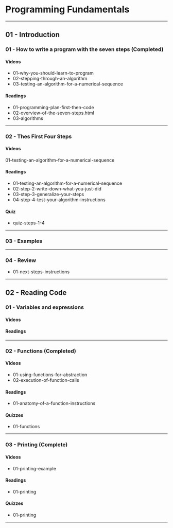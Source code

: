 # Programming Fundamentals

-------------------------------------------------------------------------------

## 01 - Introduction

### 01 - How to write a program with the seven steps (Completed)
#### Videos
- 01-why-you-should-learn-to-program
- 02-stepping-through-an-algorithm
- 03-testing-an-algorithm-for-a-numerical-sequence


#### Readings
- 01-programming-plan-first-then-code
- 02-overview-of-the-seven-steps.html
- 03-algorithms

---

### 02 - Thes First Four Steps 

#### Videos 
01-testing-an-algorithm-for-a-numerical-sequence

#### Readings
- 01-testing-an-algorithm-for-a-numerical-sequence
- 02-step-2-write-down-what-you-just-did
- 03-step-3-generalize-your-steps
- 04-step-4-test-your-algorithm-instructions

#### Quiz
- quiz-steps-1-4

---

### 03 - Examples 

---

### 04 - Review

- 01-next-steps-instructions

-------------------------------------------------------------------------------

## 02 - Reading Code 

### 01 - Variables and expressions

#### Videos 


#### Readings

---

### 02 - Functions (Completed)

#### Videos 
- 01-using-functions-for-abstraction
- 02-execution-of-function-calls

#### Readings
- 01-anatomy-of-a-function-instructions

#### Quizzes 
- 01-functions

---

### 03 - Printing (Complete)

#### Videos 
- 01-printing-example

#### Readings
- 01-printing

#### Quizzes 
- 01-printing

-------------------------------------------------------------------------------
